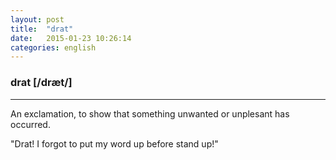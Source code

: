 ```yaml
---
layout: post
title:  "drat"
date:   2015-01-23 10:26:14 
categories: english
---
```

### drat [/dræt/]
-----------
An exclamation, to show that something unwanted or unplesant has occurred.

"Drat! I forgot to put my word up before stand up!"
